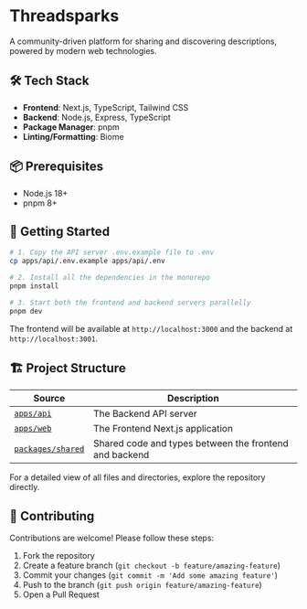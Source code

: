 # Threadsparks 

A community-driven platform for sharing and discovering descriptions, powered by modern web technologies.

## 🛠️ Tech Stack

- **Frontend**: Next.js, TypeScript, Tailwind CSS
- **Backend**: Node.js, Express, TypeScript
- **Package Manager**: pnpm
- **Linting/Formatting**: Biome

## 📦 Prerequisites

- Node.js 18+
- pnpm 8+

## 🚀 Getting Started

```bash
# 1. Copy the API server .env.example file to .env
cp apps/api/.env.example apps/api/.env

# 2. Install all the dependencies in the monorepo
pnpm install

# 3. Start both the frontend and backend servers parallelly
pnpm dev
```

The frontend will be available at  `http://localhost:3000` and the backend at `http://localhost:3001`.

## 🏗️ Project Structure

| Source | Description |
|---------------|-------------|
| [`apps/api`](apps/api) | The Backend API server |
| [`apps/web`](apps/web) | The Frontend Next.js application |
| [`packages/shared`](packages/shared) | Shared code and types between the frontend and backend |

For a detailed view of all files and directories, explore the repository directly.

## 🤝 Contributing

Contributions are welcome! Please follow these steps:

1. Fork the repository
2. Create a feature branch (`git checkout -b feature/amazing-feature`)
3. Commit your changes (`git commit -m 'Add some amazing feature'`)
4. Push to the branch (`git push origin feature/amazing-feature`)
5. Open a Pull Request
